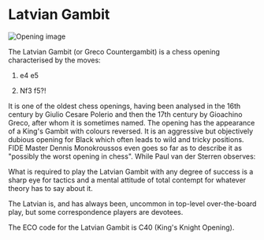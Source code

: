 # Latvian Gambit

![Opening image](https://www.thechesswebsite.com/wp-content/uploads/2012/07/LatvianGambit_big.jpg)

The Latvian Gambit (or Greco Countergambit) is a chess opening characterised by the moves:



1. e4 e5

2. Nf3 f5?!

It is one of the oldest chess openings, having been analysed in the 16th century by Giulio Cesare Polerio and then the 17th century by Gioachino Greco, after whom it is sometimes named. The opening has the appearance of a King's Gambit with colours reversed. It is an aggressive but objectively dubious opening for Black which often leads to wild and tricky positions. FIDE Master Dennis Monokroussos even goes so far as to describe it as "possibly the worst opening in chess". While Paul van der Sterren observes:



What is required to play the Latvian Gambit with any degree of success is a sharp eye for tactics and a mental attitude of total contempt for whatever theory has to say about it.

The Latvian is, and has always been, uncommon in top-level over-the-board play, but some correspondence players are devotees.

The ECO code for the Latvian Gambit is C40 (King's Knight Opening).